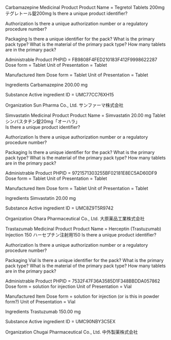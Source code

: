Carbamazepine
Medicinal Product
Product Name = Tegretol Tablets 200mg  テグレトール錠200mg
Is there a unique product identifier?

Authorization
Is there a unique authorization number or a regulatory procedure number?

Packaging
Is there a unique identifier for the pack?
What is the primary pack type?
What is the material of the primary pack type?
How many tablets are in the primary pack?

Administrable Product
PHPID = FB9808F4FED210183F412F9998622287
Dose form = Tablet
Unit of Presentation = Tablet

Manufactured Item
Dose form = Tablet
Unit of Presentation = Tablet

Ingredients
Carbamazepine 200.00  mg

Substance
Active ingredient ID = UMC77CC76XH15

Organization
Sun Pharma Co., Ltd.
サンファーマ株式会社

Simvastatin
Medicinal Product
Product Name = Simvastatin 20.00 mg Tablet  シンバスタチン錠20mg「オーハラ」       
Is there a unique product identifier?

Authorization
Is there a unique authorization number or a regulatory procedure number?

Packaging
Is there a unique identifier for the pack?
What is the primary pack type?
What is the material of the primary pack type?
How many tablets are in the primary pack?

Administrable Product
PHPID = 9721571303255BF02181E8EC5AD60DF9
Dose form = Tablet
Unit of Presentation = Tablet

Manufactured Item
Dose form = Tablet
Unit of Presentation = Tablet

Ingredients
Simvastatin 20.00 mg

Substance
Active ingredient ID = UMC8Z9T5R9742

Organization
Ohara Pharmaceutical Co., Ltd.
大原薬品工業株式会社


Trastazumab
Medicinal Product
Product Name = Herceptin (Trastuzumab) Injection 150  ハーセプチン注射用150
Is there a unique product identifier?

Authorization
Is there a unique authorization number or a regulatory procedure number?

Packaging
Vial
Is there a unique identifier for the pack?
What is the primary pack type?
What is the material of the primary pack type?
How many tablets are in the primary pack?

Administrable Product
PHPID = 7532F47F36A3585D1F348BBDDA057862
Dose form = solution for injection
Unit of Presentation = Vial

Manufactured Item
Dose form = solution for injection (or is this in powder form?)
Unit of Presentation = Vial

Ingredients
Trastuzumab 150.00 mg

Substance
Active ingredient ID = UMC90NBY3C5EX

Organization
Chugai Pharmaceutical Co., Ltd.
中外製薬株式会社
